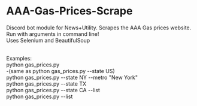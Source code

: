 # AAA-Gas-Prices-Scrape
Discord bot module for News+Utility. Scrapes the AAA Gas prices website. Run with arguments in command line! <br>
Uses Selenium and BeautifulSoup <br><br>

Examples: <br>
python gas_prices.py <br>
  -(same as python gas_prices.py --state US) <br>
python gas_prices.py --state NY --metro "New York" <br>
python gas_prices.py --state TX <br>
python gas_prices.py --state CA --list <br>
python gas_prices.py --list <br>
